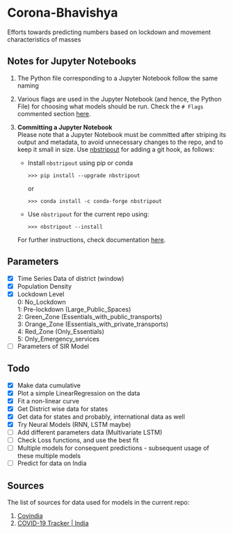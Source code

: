 # Corona-Bhavishya

Efforts towards predicting numbers based on lockdown and movement characteristics of masses

## Notes for Jupyter Notebooks

1. The Python file corresponding to a Jupyter Notebook follow the same naming
2. Various flags are used in the Jupyter Notebook (and hence, the Python File) for choosing what models should be run. Check the `# Flags` commented section [here](https://github.com/DivyanshuSaxena/Corona-Bhavishya/blob/master/non_neural_predictions.py#L18).
3. **Committing a Jupyter Notebook**  
Please note that a Jupyter Notebook must be committed after striping its output and metadata, to avoid unnecessary changes to the repo, and to keep it small in size. Use [nbstripout](https://github.com/kynan/nbstripout) for adding a git hook, as follows:  
    * Install `nbstripout` using pip or conda

      ```console
      >>> pip install --upgrade nbstripout
      ```

      or

      ```console
      >>> conda install -c conda-forge nbstripout
      ```

    * Use `nbstripout` for the current repo using:

      ```console
      >>> nbstripout --install
      ```

    For further instructions, check documentation [here](https://github.com/kynan/nbstripout/blob/master/README.rst).

## Parameters

- [X] Time Series Data of district (window)
- [X] Population Density
- [X] Lockdown Level  
    0: No_Lockdown  
    1: Pre-lockdown (Large_Public_Spaces)  
    2: Green_Zone (Essentials_with_public_transports)  
    3: Orange_Zone (Essentials_with_private_transports)  
    4: Red_Zone (Only_Essentials)  
    5: Only_Emergency_services  
- [ ] Parameters of SIR Model

## Todo

- [X] Make data cumulative
- [X] Plot a simple LinearRegression on the data
- [X] Fit a non-linear curve
- [X] Get District wise data for states
- [X] Get data for states and probably, international data as well
- [X] Try Neural Models (RNN, LSTM maybe)
- [ ] Add different parameters data (Multivariate LSTM)
- [ ] Check Loss functions, and use the best fit
- [ ] Multiple models for consequent predictions - subsequent usage of these multiple models
- [ ] Predict for data on India

## Sources

The list of sources for data used for models in the current repo:

1. [Covindia](https://covindia.com/)
2. [COVID-19 Tracker | India](https://github.com/covid19india/api)
